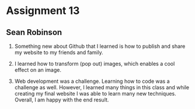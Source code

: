 # Assignment 13
## Sean Robinson

1.  Something new about Github that I learned is how to publish and share my website to my friends and family.

2. I learned how to transform (pop out) images, which enables a cool effect on an image.

3. Web development was a challenge. Learning how to code was a challenge as well. However, I learned many things in this class and while creating my final website I was able to learn many new techniques. Overall, I am happy with the end result.
